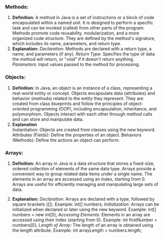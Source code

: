 
### Methods:
1. **Definition:**
    A method in Java is a set of instructions or a block of code encapsulated within a named unit. It is designed to perform a specific task and can be invoked (called) from other parts of the program. Methods promote code reusability, modularization, and a more organized code structure. They are defined by the method's signature, which includes its name, parameters, and return type.
2. **Explanation:**
     *Declaration:* Methods are declared with a return type, a name, and parameters (if any).
     *Return Type:* Specifies the type of data the method will return, or "void" if it doesn't return anything.
     *Parameters:* Input values passed to the method for processing.    

### Objects:
1. **Definition:**
   In Java, an object is an instance of a class, representing a real-world entity or concept. Objects encapsulate data (attributes) and behavior (methods) related to the entity they represent. They are created from class blueprints and follow the principles of object-oriented programming (OOP), including encapsulation, inheritance, and polymorphism. Objects interact with each other through method calls and can store and manipulate data.
2. **Explanation**   
    Instantiation: Objects are created from classes using the new keyword.
    Attributes (Fields): Define the properties of an object.
    Behaviors (Methods): Define the actions an object can perform.

### Arrays:
1. **Definition:**
   An array in Java is a data structure that stores a fixed-size, ordered collection of elements of the same data type. Arrays provide a convenient way to group related data items under a single name. The elements in an array are accessed using an index, starting from 0. Arrays are useful for efficiently managing and manipulating large sets of data.

2. **Explanation:**
  *Declaration:*
    Arrays are declared with a type, followed by square brackets ([]).
    Example: int[] numbers;
  *Initialization:*
    Arrays can be initialized when declared or later using the new keyword.
    Example: int[] numbers = new int[5];
  *Accessing Elements:*
   Elements in an array are accessed using their index (starting from 0).
   Example: int firstNumber = numbers[0];
  *Length of Array:*
   The length of an array is obtained using the length attribute.
   Example: int arrayLength = numbers.length;


